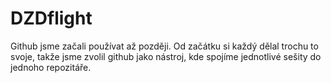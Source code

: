 # DZDflight
Github jsme začali používat až později. Od začátku si každý dělal trochu to svoje, takže jsme zvolil github jako nástroj, kde spojíme jednotlivé sešity do jednoho repozitáře.
